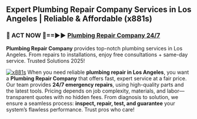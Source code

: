 ## Expert Plumbing Repair Company Services in Los Angeles | Reliable & Affordable (x881s)  

<h3>🚿 ACT NOW 🌟==►► <a href="https://tinyurl.com/2ne6vx2x" rel="nofollow">Plumbing Repair Company 24/7</a></h3>

**Plumbing Repair Company** provides top-notch plumbing services in Los Angeles. From repairs to installations, enjoy free consultations + same-day service. Trusted Solutions 2025!

[![x881s](https://i.imgur.com/4PFF4AK.jpeg)](https://tinyurl.com/2ne6vx2x)
When you need reliable **plumbing repair in Los Angeles**, you want a **Plumbing Repair Company** that offers fast, expert service at a fair price. Our team provides **24/7 emergency repairs**, using high-quality parts and the latest tools. Pricing depends on job complexity, materials, and labor—transparent quotes with no hidden fees. From diagnosis to solution, we ensure a seamless process: **inspect, repair, test, and guarantee** your system’s flawless performance. Trust pros who care!
